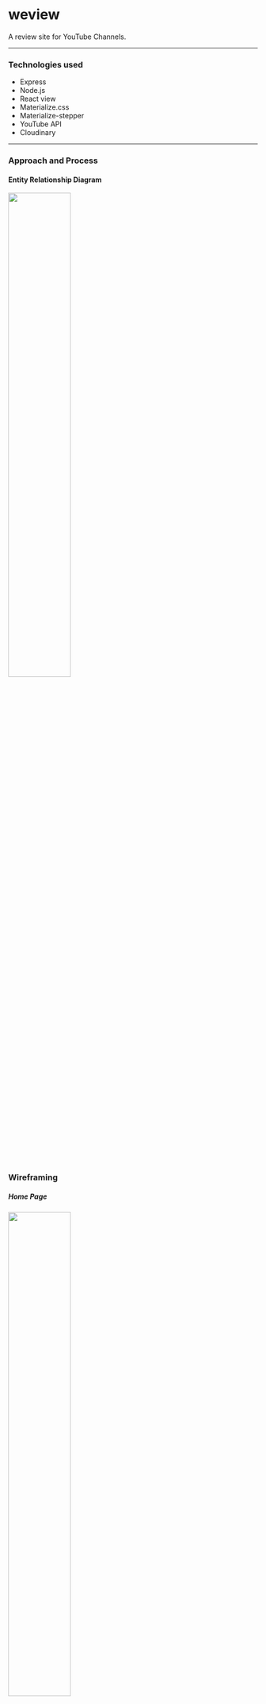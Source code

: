 # weview
A review site for YouTube Channels.

---
### Technologies used

-   Express
-   Node.js
-   React view
-   Materialize.css
-   Materialize-stepper
-   YouTube API
-   Cloudinary

---

### Approach and Process

#### Entity Relationship Diagram
<img src="https://i.imgur.com/sSGjuUA.jpg " width="50%">

### Wireframing

##### Home Page
<img src="https://i.imgur.com/D1xi7Ul.jpg " width="50%">

##### Categories Page
<img src="https://i.imgur.com/VffzvGA.jpg " width="50%">

##### Channel Page
<img src="https://i.imgur.com/CUGcx29.jpg " width="50%">

##### Add Review Modal
<img src="https://i.imgur.com/EEGNImW.jpg " width="50%">

---

### Future features to add in

- [ ] Update Username
- [ ] Users can add in other channel recommendations for a specific channels
- [ ] Ability to upvote other users' reviews
- [ ] Users can follow other users
  
---

### Check out the website here:  
https://yt-weview.herokuapp.com/
